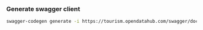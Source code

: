 ### Generate swagger client

```bash
swagger-codegen generate -i https://tourism.opendatahub.com/swagger/docs/V1 -l typescript-axios -o tourism
```